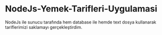 # NodeJs-Yemek-Tarifleri-Uygulamasi
NodeJs ile sunucu tarafında hem database ile hemde text dosya kullanarak tariflerimizi saklamayı gerçekleştirdim.
